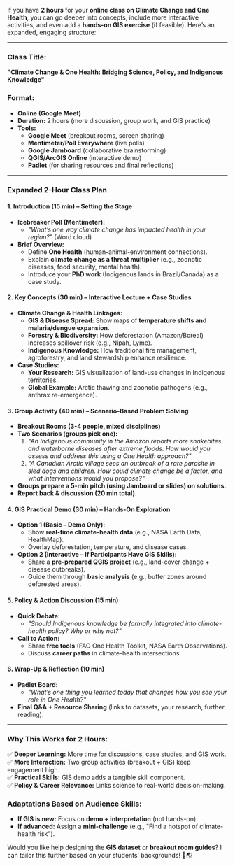 If you have **2 hours** for your **online class on Climate Change and One Health**, you can go deeper into concepts, include more interactive activities, and even add a **hands-on GIS exercise** (if feasible). Here’s an expanded, engaging structure:  

---

### **Class Title:**  
**"Climate Change & One Health: Bridging Science, Policy, and Indigenous Knowledge"**  

### **Format:**  
- **Online (Google Meet)**  
- **Duration:** 2 hours (more discussion, group work, and GIS practice)  
- **Tools:**  
  - **Google Meet** (breakout rooms, screen sharing)  
  - **Mentimeter/Poll Everywhere** (live polls)  
  - **Google Jamboard** (collaborative brainstorming)  
  - **QGIS/ArcGIS Online** (interactive demo)  
  - **Padlet** (for sharing resources and final reflections)  

---

### **Expanded 2-Hour Class Plan**  

#### **1. Introduction (15 min) – Setting the Stage**  
- **Icebreaker Poll (Mentimeter):**  
  - *"What’s one way climate change has impacted health in your region?"* (Word cloud)  
- **Brief Overview:**  
  - Define **One Health** (human-animal-environment connections).  
  - Explain **climate change as a threat multiplier** (e.g., zoonotic diseases, food security, mental health).  
  - Introduce your **PhD work** (Indigenous lands in Brazil/Canada) as a case study.  

#### **2. Key Concepts (30 min) – Interactive Lecture + Case Studies**  
- **Climate Change & Health Linkages:**  
  - **GIS & Disease Spread:** Show maps of **temperature shifts and malaria/dengue expansion**.  
  - **Forestry & Biodiversity:** How deforestation (Amazon/Boreal) increases spillover risk (e.g., Nipah, Lyme).  
  - **Indigenous Knowledge:** How traditional fire management, agroforestry, and land stewardship enhance resilience.  
- **Case Studies:**  
  - **Your Research:** GIS visualization of land-use changes in Indigenous territories.  
  - **Global Example:** Arctic thawing and zoonotic pathogens (e.g., anthrax re-emergence).  

#### **3. Group Activity (40 min) – Scenario-Based Problem Solving**  
- **Breakout Rooms (3-4 people, mixed disciplines)**  
- **Two Scenarios (groups pick one):**  
  1. *"An Indigenous community in the Amazon reports more snakebites and waterborne diseases after extreme floods. How would you assess and address this using a One Health approach?"*  
  2. *"A Canadian Arctic village sees an outbreak of a rare parasite in sled dogs and children. How could climate change be a factor, and what interventions would you propose?"*  
- **Groups prepare a 5-min pitch (using Jamboard or slides) on solutions.**  
- **Report back & discussion (20 min total).**  

#### **4. GIS Practical Demo (30 min) – Hands-On Exploration**  
- **Option 1 (Basic – Demo Only):**  
  - Show **real-time climate-health data** (e.g., NASA Earth Data, HealthMap).  
  - Overlay deforestation, temperature, and disease cases.  
- **Option 2 (Interactive – If Participants Have GIS Skills):**  
  - Share a **pre-prepared QGIS project** (e.g., land-cover change + disease outbreaks).  
  - Guide them through **basic analysis** (e.g., buffer zones around deforested areas).  

#### **5. Policy & Action Discussion (15 min)**  
- **Quick Debate:**  
  - *"Should Indigenous knowledge be formally integrated into climate-health policy? Why or why not?"*  
- **Call to Action:**  
  - Share **free tools** (FAO One Health Toolkit, NASA Earth Observations).  
  - Discuss **career paths** in climate-health intersections.  

#### **6. Wrap-Up & Reflection (10 min)**  
- **Padlet Board:**  
  - *"What’s one thing you learned today that changes how you see your role in One Health?"*  
- **Final Q&A + Resource Sharing** (links to datasets, your research, further reading).  

---

### **Why This Works for 2 Hours:**  
✅ **Deeper Learning:** More time for discussions, case studies, and GIS work.  
✅ **More Interaction:** Two group activities (breakout + GIS) keep engagement high.  
✅ **Practical Skills:** GIS demo adds a tangible skill component.  
✅ **Policy & Career Relevance:** Links science to real-world decision-making.  

### **Adaptations Based on Audience Skills:**  
- **If GIS is new:** Focus on **demo + interpretation** (not hands-on).  
- **If advanced:** Assign a **mini-challenge** (e.g., "Find a hotspot of climate-health risk").  

Would you like help designing the **GIS dataset** or **breakout room guides**? I can tailor this further based on your students’ backgrounds! 🌿🌎